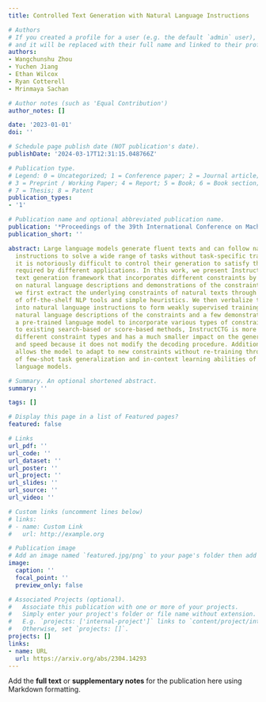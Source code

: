 ```yaml
---
title: Controlled Text Generation with Natural Language Instructions

# Authors
# If you created a profile for a user (e.g. the default `admin` user), write the username (folder name) here
# and it will be replaced with their full name and linked to their profile.
authors:
- Wangchunshu Zhou
- Yuchen Jiang
- Ethan Wilcox
- Ryan Cotterell
- Mrinmaya Sachan

# Author notes (such as 'Equal Contribution')
author_notes: []

date: '2023-01-01'
doi: ''

# Schedule page publish date (NOT publication's date).
publishDate: '2024-03-17T12:31:15.048766Z'

# Publication type.
# Legend: 0 = Uncategorized; 1 = Conference paper; 2 = Journal article;
# 3 = Preprint / Working Paper; 4 = Report; 5 = Book; 6 = Book section;
# 7 = Thesis; 8 = Patent
publication_types:
- '1'

# Publication name and optional abbreviated publication name.
publication: '*Proceedings of the 39th International Conference on Machine Learning*'
publication_short: ''

abstract: Large language models generate fluent texts and can follow natural language
  instructions to solve a wide range of tasks without task-specific training. Nevertheless,
  it is notoriously difficult to control their generation to satisfy the various constraints
  required by different applications. In this work, we present InstructCTG, a controlled
  text generation framework that incorporates different constraints by conditioning
  on natural language descriptions and demonstrations of the constraints. In particular,
  we first extract the underlying constraints of natural texts through a combination
  of off-the-shelf NLP tools and simple heuristics. We then verbalize the constraints
  into natural language instructions to form weakly supervised training data. By prepending
  natural language descriptions of the constraints and a few demonstrations, we fine-tune
  a pre-trained language model to incorporate various types of constraints. Compared
  to existing search-based or score-based methods, InstructCTG is more flexible to
  different constraint types and has a much smaller impact on the generation quality
  and speed because it does not modify the decoding procedure. Additionally, InstructCTG
  allows the model to adapt to new constraints without re-training through the use
  of few-shot task generalization and in-context learning abilities of instruction-tuned
  language models.

# Summary. An optional shortened abstract.
summary: ''

tags: []

# Display this page in a list of Featured pages?
featured: false

# Links
url_pdf: ''
url_code: ''
url_dataset: ''
url_poster: ''
url_project: ''
url_slides: ''
url_source: ''
url_video: ''

# Custom links (uncomment lines below)
# links:
# - name: Custom Link
#   url: http://example.org

# Publication image
# Add an image named `featured.jpg/png` to your page's folder then add a caption below.
image:
  caption: ''
  focal_point: ''
  preview_only: false

# Associated Projects (optional).
#   Associate this publication with one or more of your projects.
#   Simply enter your project's folder or file name without extension.
#   E.g. `projects: ['internal-project']` links to `content/project/internal-project/index.md`.
#   Otherwise, set `projects: []`.
projects: []
links:
- name: URL
  url: https://arxiv.org/abs/2304.14293
---
```


Add the **full text** or **supplementary notes** for the publication here using Markdown formatting.
